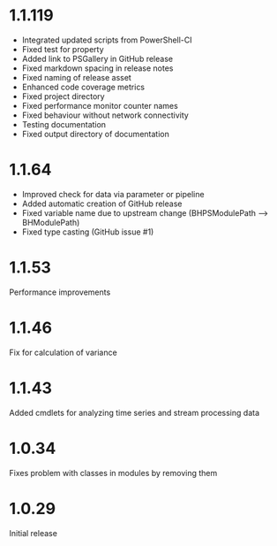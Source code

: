 # 1.1.119

- Integrated updated scripts from PowerShell-CI
- Fixed test for property
- Added link to PSGallery in GitHub release
- Fixed markdown spacing in release notes
- Fixed naming of release asset
- Enhanced code coverage metrics
- Fixed project directory
- Fixed performance monitor counter names
- Fixed behaviour without network connectivity
- Testing documentation
- Fixed output directory of documentation

# 1.1.64

- Improved check for data via parameter or pipeline
- Added automatic creation of GitHub release
- Fixed variable name due to upstream change (BHPSModulePath --> BHModulePath)
- Fixed type casting (GitHub issue #1)

# 1.1.53

Performance improvements

# 1.1.46

Fix for calculation of variance

# 1.1.43

Added cmdlets for analyzing time series and stream processing data

# 1.0.34

Fixes problem with classes in modules by removing them

# 1.0.29

Initial release